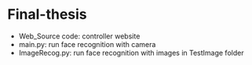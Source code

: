 # Final-thesis
- Web_Source code: controller website 
- main.py: run face recognition with camera
- ImageRecog.py: run face recognition with images in TestImage folder
